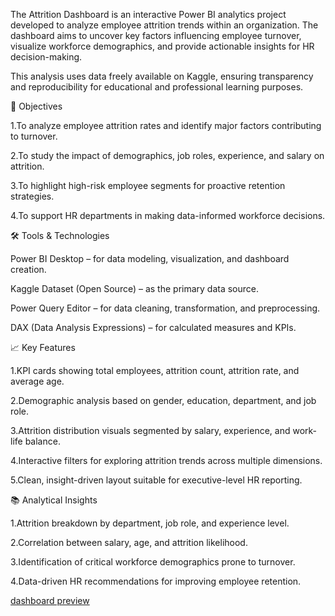The Attrition Dashboard is an interactive Power BI analytics project developed to analyze employee attrition trends within an organization. The dashboard aims to uncover key factors influencing employee turnover, visualize workforce demographics, and provide actionable insights for HR decision-making.

This analysis uses data freely available on Kaggle, ensuring transparency and reproducibility for educational and professional learning purposes.

🎯 Objectives

1.To analyze employee attrition rates and identify major factors contributing to turnover.

2.To study the impact of demographics, job roles, experience, and salary on attrition.

3.To highlight high-risk employee segments for proactive retention strategies.

4.To support HR departments in making data-informed workforce decisions.

🛠️ Tools & Technologies

Power BI Desktop – for data modeling, visualization, and dashboard creation.

Kaggle Dataset (Open Source) – as the primary data source.

Power Query Editor – for data cleaning, transformation, and preprocessing.

DAX (Data Analysis Expressions) – for calculated measures and KPIs.

📈 Key Features

1.KPI cards showing total employees, attrition count, attrition rate, and average age.

2.Demographic analysis based on gender, education, department, and job role.

3.Attrition distribution visuals segmented by salary, experience, and work-life balance.

4.Interactive filters for exploring attrition trends across multiple dimensions.

5.Clean, insight-driven layout suitable for executive-level HR reporting.

📚 Analytical Insights

1.Attrition breakdown by department, job role, and experience level.

2.Correlation between salary, age, and attrition likelihood.

3.Identification of critical workforce demographics prone to turnover.

4.Data-driven HR recommendations for improving employee retention.

[dashboard preview](https://github.com/rishidas133/Attrition-Dashboard-of-a-firm/blob/main/Snapshot%20HR%20attrition%20dashboard.png)
